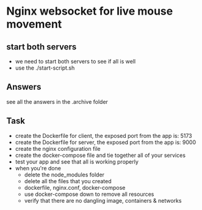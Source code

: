 # Nginx websocket for live mouse movement

## start both servers
- we need to start both servers to see if all is well
- use the ./start-script.sh

## Answers
see all the answers in the .archive folder

## Task
- create the Dockerfile for client, the exposed port from the app is: 5173
- create the Dockerfile for server, the exposed port from the app is: 9000
- create the nginx configuration file
- create the docker-compose file and tie together all of your services
- test your app and see that all is working properly
- when you're done
    - delete the node_modules folder
    - delete all the files that you created
    - dockerfile, nginx.conf, docker-compose
    - use docker-compose down to remove all resources
    - verify that there are no dangling image, containers & networks